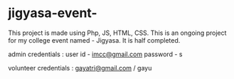 # jigyasa-event-

This project is made using Php, JS, HTML, CSS.
This is an ongoing project for my college event named - Jigyasa. It is half completed.

admin credentials : user id - imcc@gmail.com
                    password - s
                    
volunteer credentials : gayatri@gmail.com / gayu
